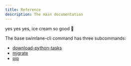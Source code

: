 ```yaml
---
title: Reference
description: The main documentation
---
```

yes yes yes, ice cream so good 🍨

The base swimlane-cli command has three subcommands:

- [download-python-tasks](download-python-tasks/)
- [migrate](migrate/)
- [pip](pip/)
